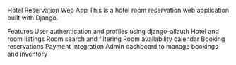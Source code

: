 Hotel Reservation Web App
This is a hotel room reservation web application built with Django.

Features
User authentication and profiles using django-allauth
Hotel and room listings
Room search and filtering
Room availability calendar
Booking reservations
Payment integration
Admin dashboard to manage bookings and inventory